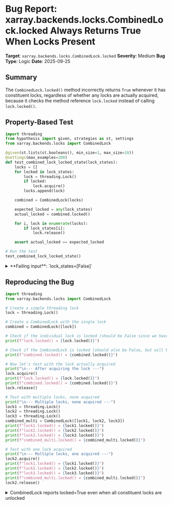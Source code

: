 # Bug Report: xarray.backends.locks.CombinedLock.locked Always Returns True When Locks Present

**Target**: `xarray.backends.locks.CombinedLock.locked`
**Severity**: Medium
**Bug Type**: Logic
**Date**: 2025-09-25

## Summary

The `CombinedLock.locked()` method incorrectly returns `True` whenever it has constituent locks, regardless of whether any locks are actually acquired, because it checks the method reference `lock.locked` instead of calling `lock.locked()`.

## Property-Based Test

```python
import threading
from hypothesis import given, strategies as st, settings
from xarray.backends.locks import CombinedLock

@given(st.lists(st.booleans(), min_size=1, max_size=10))
@settings(max_examples=200)
def test_combined_lock_locked_state(lock_states):
    locks = []
    for locked in lock_states:
        lock = threading.Lock()
        if locked:
            lock.acquire()
        locks.append(lock)

    combined = CombinedLock(locks)

    expected_locked = any(lock_states)
    actual_locked = combined.locked()

    for i, lock in enumerate(locks):
        if lock_states[i]:
            lock.release()

    assert actual_locked == expected_locked

# Run the test
test_combined_lock_locked_state()
```

<details>

<summary>
**Failing input**: `lock_states=[False]`
</summary>
```
Traceback (most recent call last):
  File "/home/npc/pbt/agentic-pbt/worker_/63/hypo.py", line 27, in <module>
    test_combined_lock_locked_state()
    ~~~~~~~~~~~~~~~~~~~~~~~~~~~~~~~^^
  File "/home/npc/pbt/agentic-pbt/worker_/63/hypo.py", line 6, in test_combined_lock_locked_state
    @settings(max_examples=200)
                   ^^^
  File "/home/npc/miniconda/lib/python3.13/site-packages/hypothesis/core.py", line 2124, in wrapped_test
    raise the_error_hypothesis_found
  File "/home/npc/pbt/agentic-pbt/worker_/63/hypo.py", line 24, in test_combined_lock_locked_state
    assert actual_locked == expected_locked
           ^^^^^^^^^^^^^^^^^^^^^^^^^^^^^^^^
AssertionError
Falsifying example: test_combined_lock_locked_state(
    lock_states=[False],
)
```
</details>

## Reproducing the Bug

```python
import threading
from xarray.backends.locks import CombinedLock

# Create a simple threading lock
lock = threading.Lock()

# Create a CombinedLock with the single lock
combined = CombinedLock([lock])

# Check if the individual lock is locked (should be False since we haven't acquired it)
print(f"lock.locked() = {lock.locked()}")

# Check if the CombinedLock is locked (should also be False, but will be True due to bug)
print(f"combined.locked() = {combined.locked()}")

# Now let's test with the lock actually acquired
print("\n--- After acquiring the lock ---")
lock.acquire()
print(f"lock.locked() = {lock.locked()}")
print(f"combined.locked() = {combined.locked()}")
lock.release()

# Test with multiple locks, none acquired
print("\n--- Multiple locks, none acquired ---")
lock1 = threading.Lock()
lock2 = threading.Lock()
lock3 = threading.Lock()
combined_multi = CombinedLock([lock1, lock2, lock3])
print(f"lock1.locked() = {lock1.locked()}")
print(f"lock2.locked() = {lock2.locked()}")
print(f"lock3.locked() = {lock3.locked()}")
print(f"combined_multi.locked() = {combined_multi.locked()}")

# Test with one lock acquired
print("\n--- Multiple locks, one acquired ---")
lock2.acquire()
print(f"lock1.locked() = {lock1.locked()}")
print(f"lock2.locked() = {lock2.locked()}")
print(f"lock3.locked() = {lock3.locked()}")
print(f"combined_multi.locked() = {combined_multi.locked()}")
lock2.release()
```

<details>

<summary>
CombinedLock reports locked=True even when all constituent locks are unlocked
</summary>
```
lock.locked() = False
combined.locked() = True

--- After acquiring the lock ---
lock.locked() = True
combined.locked() = True

--- Multiple locks, none acquired ---
lock1.locked() = False
lock2.locked() = False
lock3.locked() = False
combined_multi.locked() = True

--- Multiple locks, one acquired ---
lock1.locked() = False
lock2.locked() = True
lock3.locked() = False
combined_multi.locked() = True
```
</details>

## Why This Is A Bug

This violates the documented behavior stated in the CombinedLock class docstring (lines 211-214 of `/home/npc/pbt/agentic-pbt/envs/xarray_env/lib/python3.13/site-packages/xarray/backends/locks.py`):

> "Like a locked door, a CombinedLock is locked if any of its constituent locks are locked."

The implementation on line 236 checks `lock.locked` which evaluates the truthiness of the bound method object (always `True` for existing methods), rather than calling `lock.locked()` to get the actual lock state. This means:

1. When NO constituent locks are acquired, `combined.locked()` incorrectly returns `True`
2. The method cannot distinguish between "no locks acquired" and "some locks acquired"
3. Code relying on this method to check resource availability gets incorrect information
4. This breaks the standard Python locking protocol where `locked()` should accurately report lock state

## Relevant Context

The bug occurs in a utility class used by xarray's backend systems for managing concurrent access to data files. The `CombinedLock` class is part of the public API (`xarray.backends.locks.CombinedLock`) and implements the standard Python context manager and locking protocols.

The class is designed to aggregate multiple locks (e.g., for HDF5 and NetCDF-C libraries which are not thread-safe) and treat them as a single lock. The `locked()` method is crucial for checking resource availability in concurrent/distributed computing scenarios.

Key code location: `/home/npc/pbt/agentic-pbt/envs/xarray_env/lib/python3.13/site-packages/xarray/backends/locks.py:236`

Related classes in the same module:
- `SerializableLock` (lines 15-81): Correctly implements `locked()` by calling `self.lock.locked()` on line 70
- `DummyLock` (lines 242-258): Correctly implements `locked()` by returning `False` on line 258

## Proposed Fix

```diff
--- a/xarray/backends/locks.py
+++ b/xarray/backends/locks.py
@@ -233,7 +233,7 @@ class CombinedLock:
             lock.__exit__(*args)

     def locked(self):
-        return any(lock.locked for lock in self.locks)
+        return any(lock.locked() for lock in self.locks)

     def __repr__(self):
         return f"CombinedLock({list(self.locks)!r})"
```